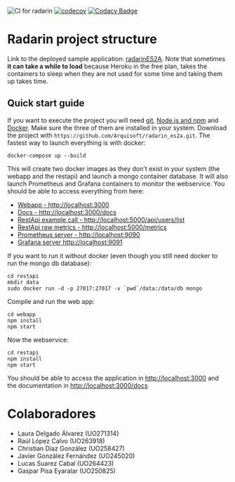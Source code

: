 ![CI for radarin](https://github.com/arquisoft/radarin_es2a/workflows/CI%20for%20radarin/badge.svg)
[![codecov](https://codecov.io/gh/Arquisoft/radarin_es2a/branch/master/graph/badge.svg?token=CRDOYO41JE)](https://codecov.io/gh/Arquisoft/radarin_es2a)
[![Codacy Badge](https://app.codacy.com/project/badge/Grade/080ff16fa1c140ad8eace3f1129ff40e)](https://www.codacy.com/gh/Arquisoft/radarin_es2a/dashboard?utm_source=github.com&amp;utm_medium=referral&amp;utm_content=Arquisoft/radarin_es2a&amp;utm_campaign=Badge_Grade)

# Radarin project structure
Link to the deployed sample application: [radarinES2A](https://radarines2awebapp.herokuapp.com/). Note that sometimes **it can take a while to load** because Heroku in the free plan, takes the containers to sleep when they are not used for some time and taking them up takes time.

## Quick start guide
If you want to execute the project you will need [git](https://git-scm.com/downloads), [Node.js and npm](https://www.npmjs.com/get-npm) and [Docker](https://docs.docker.com/get-docker/). Make sure the three of them are installed in your system. Download the project with `https://github.com/Arquisoft/radarin_es2a.git`. The fastest way to launch everything is with docker:
```
docker-compose up --build
```
This will create two docker images as they don't exist in your system (the webapp and the restapi) and launch a mongo container database. It will also launch Prometheus and Grafana containers to monitor the webservice. You should be able to access everything from here:
 -  [Webapp - http://localhost:3000](http://localhost:3000)
 -  [Docs - http://localhost:3000/docs](http://localhost:3000/docs)
 -  [RestApi example call - http://localhost:5000/api/users/list](http://localhost:5000/api/users/list)
 -  [RestApi raw metrics - http://localhost:5000/metrics](http://localhost:5000/metrics)
 -  [Prometheus server - http://localhost:9090](http://localhost:9090)
 -  [Grafana server http://localhost:9091](http://localhost:9091)
 
If you want to run it without docker (even though you still need docker to run the mongo db database):
```
cd restapi
mkdir data
sudo docker run -d -p 27017:27017 -v `pwd`/data:/data/db mongo
```
Compile and run the web app:
```
cd webapp
npm install
npm start
```
Now the webservice:
```
cd restapi
npm install
npm start
```
You should be able to access the application in [http://localhost:3000](http://localhost:3000) and the documentation in [http://localhost:3000/docs](http://localhost:3000/docs)

# Colaboradores
-   Laura Delgado Álvarez (UO271314) 
-   Raúl López Calvo (UO263918)
-   Christian Díaz González (UO258427)
-   Javier González Fernández (UO245020)
-   Lucas Suarez Cabal (UO264423)
-   Gaspar Pisa Eyaralar (UO250825) 